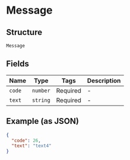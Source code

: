 
# Message

## Structure

`Message`

## Fields

| Name | Type | Tags | Description |
|  --- | --- | --- | --- |
| `code` | `number` | Required | - |
| `text` | `string` | Required | - |

## Example (as JSON)

```json
{
  "code": 26,
  "text": "text4"
}
```

